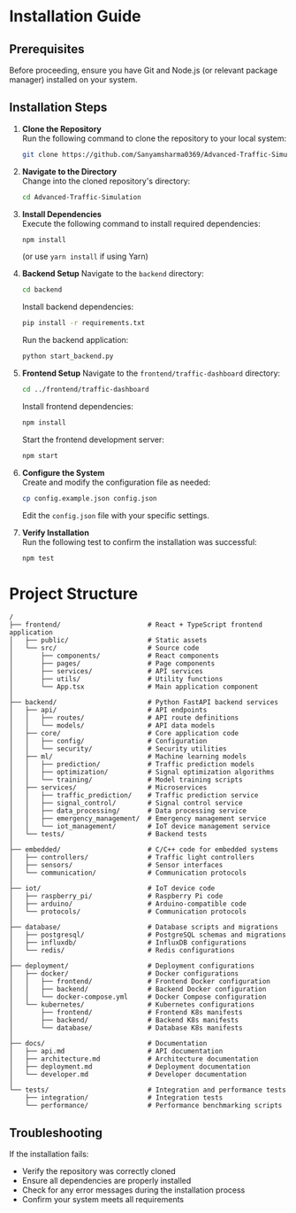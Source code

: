 # Installation Guide
 
 ## Prerequisites
 Before proceeding, ensure you have Git and Node.js (or relevant package manager) installed on your system.
 
 ## Installation Steps
 
 1. **Clone the Repository**  
    Run the following command to clone the repository to your local system:
    ```bash
    git clone https://github.com/Sanyamsharma0369/Advanced-Traffic-Simulation.git
    ```
 
 2. **Navigate to the Directory**  
    Change into the cloned repository's directory:
    ```bash
    cd Advanced-Traffic-Simulation
    ```
 
 3. **Install Dependencies**  
    Execute the following command to install required dependencies:
    ```bash
    npm install
    ```
    (or use `yarn install` if using Yarn)
 
 4. **Backend Setup**
    Navigate to the `backend` directory:
    ```bash
    cd backend
    ```
    Install backend dependencies:
    ```bash
    pip install -r requirements.txt
    ```
    Run the backend application:
    ```bash
    python start_backend.py
    ```

 5. **Frontend Setup**
    Navigate to the `frontend/traffic-dashboard` directory:
    ```bash
    cd ../frontend/traffic-dashboard
    ```
    Install frontend dependencies:
    ```bash
    npm install
    ```
    Start the frontend development server:
    ```bash
    npm start
    ```

 6. **Configure the System**  
    Create and modify the configuration file as needed:
    ```bash
    cp config.example.json config.json
    ```
    Edit the `config.json` file with your specific settings.
 
 7. **Verify Installation**  
    Run the following test to confirm the installation was successful:
    ```bash
    npm test
    ```

# Project Structure

```
/
├── frontend/                      # React + TypeScript frontend application
│   ├── public/                    # Static assets
│   └── src/                       # Source code
│       ├── components/            # React components
│       ├── pages/                 # Page components
│       ├── services/              # API services
│       ├── utils/                 # Utility functions
│       └── App.tsx                # Main application component
│
├── backend/                       # Python FastAPI backend services
│   ├── api/                       # API endpoints
│   │   ├── routes/                # API route definitions
│   │   └── models/                # API data models
│   ├── core/                      # Core application code
│   │   ├── config/                # Configuration
│   │   └── security/              # Security utilities
│   ├── ml/                        # Machine learning models
│   │   ├── prediction/            # Traffic prediction models
│   │   ├── optimization/          # Signal optimization algorithms
│   │   └── training/              # Model training scripts
│   ├── services/                  # Microservices
│   │   ├── traffic_prediction/    # Traffic prediction service
│   │   ├── signal_control/        # Signal control service
│   │   ├── data_processing/       # Data processing service
│   │   ├── emergency_management/  # Emergency management service
│   │   └── iot_management/        # IoT device management service
│   └── tests/                     # Backend tests
│
├── embedded/                      # C/C++ code for embedded systems
│   ├── controllers/               # Traffic light controllers
│   ├── sensors/                   # Sensor interfaces
│   └── communication/             # Communication protocols
│
├── iot/                           # IoT device code
│   ├── raspberry_pi/              # Raspberry Pi code
│   ├── arduino/                   # Arduino-compatible code
│   └── protocols/                 # Communication protocols
│
├── database/                      # Database scripts and migrations
│   ├── postgresql/                # PostgreSQL schemas and migrations
│   ├── influxdb/                  # InfluxDB configurations
│   └── redis/                     # Redis configurations
│
├── deployment/                    # Deployment configurations
│   ├── docker/                    # Docker configurations
│   │   ├── frontend/              # Frontend Docker configuration
│   │   ├── backend/               # Backend Docker configuration
│   │   └── docker-compose.yml     # Docker Compose configuration
│   └── kubernetes/                # Kubernetes configurations
│       ├── frontend/              # Frontend K8s manifests
│       ├── backend/               # Backend K8s manifests
│       └── database/              # Database K8s manifests
│
├── docs/                          # Documentation
│   ├── api.md                     # API documentation
│   ├── architecture.md            # Architecture documentation
│   ├── deployment.md              # Deployment documentation
│   └── developer.md               # Developer documentation
│
└── tests/                         # Integration and performance tests
    ├── integration/               # Integration tests
    └── performance/               # Performance benchmarking scripts
```
 
 ## Troubleshooting
 If the installation fails:
 - Verify the repository was correctly cloned
 - Ensure all dependencies are properly installed
 - Check for any error messages during the installation process
 - Confirm your system meets all requirements